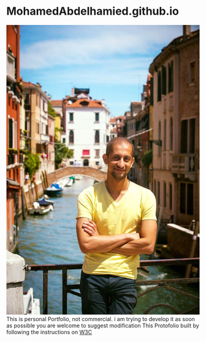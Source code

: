 # MohamedAbdelhamied.github.io
[![N|Solid](/img/me.jpg)](https://nodesource.com/products/nsolid)
This is personal Portfolio, not commercial. 
i am trying to develop it as soon as possible
you are welcome to suggest modification 
This Protofolio built by following the instructions on <a href="http://www.w3schools.com/bootstrap/bootstrap_theme_band.asp">W3C</a>
